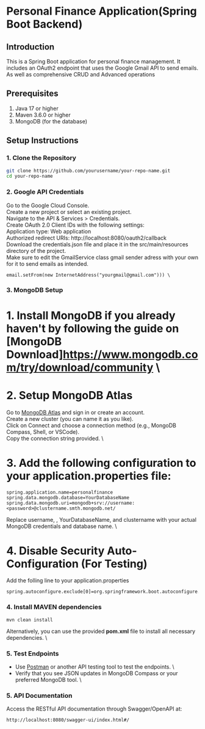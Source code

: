 
# Personal Finance Application(Spring Boot Backend)

## Introduction
This is a Spring Boot application for personal finance management. It includes an OAuth2 endpoint that uses the Google Gmail API to send emails. As well as comprehensive CRUD and Advanced operations


## Prerequisites
1. Java 17 or higher
2. Maven 3.6.0 or higher
3. MongoDB (for the database)

## Setup Instructions

### 1. Clone the Repository
```sh
git clone https://github.com/yourusername/your-repo-name.git
cd your-repo-name
```

### 2. Google API Credentials
Go to the Google Cloud Console. \
Create a new project or select an existing project. \
Navigate to the API & Services > Credentials. \
Create OAuth 2.0 Client IDs with the following settings: \
Application type: Web application \
Authorized redirect URIs: http://localhost:8080/oauth2/callback \
Download the credentials.json file and place it in the src/main/resources directory of the project. \
Make sure to edit the GmailService class gmail sender adress with your own for it to send emails as intended. 
```
email.setFrom(new InternetAddress("yourgmail@gmail.com"))) \
```

### 3. MongoDB Setup
# 1. Install MongoDB if you already haven't by following the guide on [MongoDB Download]https://www.mongodb.com/try/download/community \ 
# 2. Setup MongoDB Atlas
Go to [MongoDB Atlas](https://www.mongodb.com/atlas) and sign in or create an account. \
Create a new cluster (you can name it as you like). \
Click on Connect and choose a connection method (e.g., MongoDB Compass, Shell, or VSCode). \
Copy the connection string provided. \
# 3. Add the following configuration to your application.properties file: 
```
spring.application.name=personalfinance
spring.data.mongodb.database=YourDatabaseName
spring.data.mongodb.uri=mongodb+srv://username:<password>@clustername.smth.mongodb.net/
```
Replace username, <password>, YourDatabaseName, and clustername with your actual MongoDB credentials and database name. \

# 4. Disable Security Auto-Configuration (For Testing)
Add the folling line to your application.properties
```
spring.autoconfigure.exclude[0]=org.springframework.boot.autoconfigure.security.servlet.SecurityAutoConfiguration
```


### 4. Install MAVEN dependencies
```
mvn clean install
```
Alternatively, you can use the provided **pom.xml** file to install all necessary dependencies. \

### 5. Test Endpoints
- Use [Postman](https://www.postman.com/) or another API testing tool to test the endpoints. \
- Verify that you see JSON updates in MongoDB Compass or your preferred MongoDB tool. \

### 5. API Documentation
Access the RESTful API documentation through Swagger/OpenAPI at:
```
http://localhost:8080/swagger-ui/index.html#/ 
```





